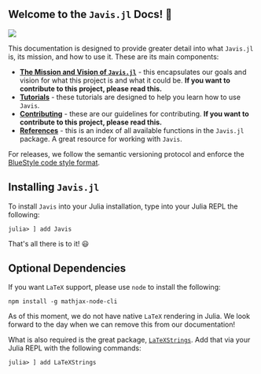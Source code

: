 ## Welcome to the `Javis.jl` Docs! 🥳

![](assets/showcase.gif)

This documentation is designed to provide greater detail into what `Javis.jl` is, its mission, and how to use it.
These are its main components:

- [**The Mission and Vision of `Javis.jl`**](mission.md) - this encapsulates our goals and vision for what this project is and what it could be. **If you want to contribute to this project, please read this.** 
- [**Tutorials**](tutorials.md) - these tutorials are designed to help you learn how to use `Javis`.
- [**Contributing**](contributing.md) - these are our guidelines for contributing. **If you want to contribute to this project, please read this.** 
- [**References**](references.md) - this is an index of all available functions in the `Javis.jl` package. A great resource for working with `Javis`.

For releases, we follow the semantic versioning protocol and enforce the [BlueStyle code style format](https://github.com/invenia/BlueStyle).

## Installing `Javis.jl`

To install `Javis` into your Julia installation, type into your Julia REPL the following:

```
julia> ] add Javis
```

That's all there is to it! 😃

## Optional Dependencies

If you want `LaTeX` support, please use `node` to install the following:

```
npm install -g mathjax-node-cli
```

As of this moment, we do not have native `LaTeX` rendering in Julia.
We look forward to the day when we can remove this from our documentation!

What is also required is the great package, [`LaTeXStrings`](https://github.com/stevengj/LaTeXStrings.jl).
Add that via your Julia REPL with the following commands:

```
julia> ] add LaTeXStrings
```

